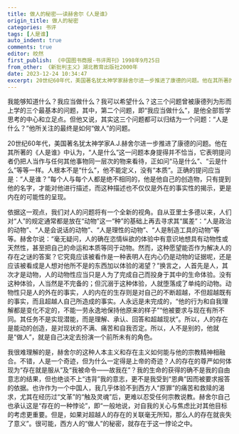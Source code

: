 ```yaml
---
title: 做人的秘密——读赫舍尔《人是谁》
origin_title: 做人的秘密
categories: 书评
tags: [人是谁]
auto_indent: true
comments: true
editor: 皎然
first_publish: 《中国图书商报·书评周刊》1998年9月25日
from_other: 《新批判主义》湖北教育出版社2000年
date: 2023-12-24 10:34:47
excerpt: 20世纪60年代，美国著名犹太神学家赫舍尔进一步推进了康德的问题。他在其所著的《人是谁》中认为，“人是什么”这一问题本身提得并不恰当，它表明提问者仍把人当作与任何其他事物同一层次的物来看待，正如问“马是什么”、“云是什么”等等一样。人根本不是“什么”，他不能定义，没有“本质”。正确的提问应当是：“人是谁？”每个人与每个人都是绝不相同的，他是他自己的创造物，只有提到他的名字，才能对他进行描述，而这种描述也不仅仅是外在的事实性的揭示，更是内在的可能性的呈现。
---
```

我能够知道什么？我应当做什么？我可以希望什么？这三个问题曾被康德列为形而上学的三个最基本的问题，其中，第二个问题，即“我应当做什么”，是他全部哲学思考的中心和立足点。但他又说，其实这三个问题都可以归结为一个问题：“人是什么？”他所关注的最终是如何“做人”的问题。

20世纪60年代，美国著名犹太神学家A.J.赫舍尔进一步推进了康德的问题。他在其所著的《人是谁》中认为，“人是什么”这一问题本身提得并不恰当，它表明提问者仍把人当作与任何其他事物同一层次的物来看待，正如问“马是什么”、“云是什么”等等一样。人根本不是“什么”，他不能定义，没有“本质”。正确的提问应当是：“人是谁？”每个人与每个人都是绝不相同的，他是他自己的创造物，只有提到他的名字，才能对他进行描述，而这种描述也不仅仅是外在的事实性的揭示，更是内在的可能性的呈现。

依据这一观点，我们对人的问题将有一个全新的视角。自从亚里士多德以来，人们对“人”的规定通常都是放在“动物”这一“种”的基础上再去寻求其“属差”：“人是政治的动物”、“人是会说话的动物”、“人是理性的动物”、“人是制造工具的动物”等等。赫舍尔说：“毫无疑问，人的确在恣情纵欲的体验中有意识地想具有动物性或天然性，甚至把自己的命运和本质等同于动物。然而，这种愿望能否作为解决人的存在之谜的答案？它究竟应该被看作是一种表明人在内心仍是动物的证据呢，还是应该被看成是人想对他所不是的东西加以体验的渴望？”换言之，人首先是人，其次才是动物，人的动物性应当只是人为了完成自己而投身于其中的生命体验。没有这种体验，人当然是不完备的；但沉溺于这种体验，人就堕落成了单纯的动物。动物性只是人的外在的事实，人的内在的生存则是对自己的不断超越，不但超越既有的事实，而且超越人自己所造成的事实。人永远是未完成的，“他的行为和自我理解都是变化不定的，不能一劳永逸地保持他原来的样子”“他被要求与现在有所不同。其任务不是实现潜能，而是理解、承认、回答和超越现状”。所以，人的存在是能动的创造，是对现状的不满、痛苦和自我否定。所以，人不是别的，他就是“做人”，就是自己决定去扮演一个前所未有的角色。

我很难理解的是，赫舍尔的这种人本主义和存在主义如何能与他的宗教精神相融合。不错，人是一个奇迹，但为什么一定得是上帝的奇迹？人的存在的尊严如何体现为“存在就是服从”及“我被命令——故我在”？我的生命的获得的确不是我的自由意志的结果，但也绝谈不上“违背”我的意志，更不是我受到“恩典”因而被要求报答的依据。也许作为一个中国人，我几乎体验不到西方人“原罪”的痛苦和救赎的渴求，尤其在经历过“文革”的“触及灵魂”后，更难以忍受任何宗教说教。赫舍尔自己也承认这是“存在的一种悖论”，即“一般地说，对自我的关心与焦虑比对其他目标的考虑更重要。但是，如果对超越人的存在的关联毫无所知，那么人的存在就丧失了意义”。很可能，西方人的“做人”的秘密，就存在于这一悖论之中。